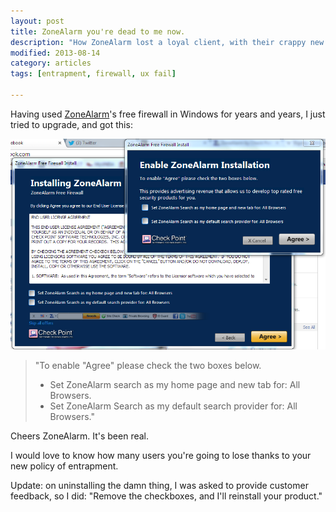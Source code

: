 ```yaml
---
layout: post
title: ZoneAlarm you're dead to me now.
description: "How ZoneAlarm lost a loyal client, with their crappy new scheme of entrapment-at-installation."
modified: 2013-08-14
category: articles
tags: [entrapment, firewall, ux fail]
 
---
```


Having used <a href="http://www.zonealarm.com/security/en-us/home.htm" target="_blank">ZoneAlarm</a>'s free firewall in Windows for years and years, I just tried to upgrade, and got this:

<img src="images/zonealarm.PNG">

>"To enable "Agree" please check the two boxes below.
><ul>
><li>Set ZoneAlarm search as my home page and new tab for: All Browsers.</li>
><li>Set ZoneAlarm Search as my default search provider for: All Browsers."</li>
></ul>

Cheers ZoneAlarm. It's been real.

I would love to know how many users you're going to lose thanks to your new policy of entrapment.

Update: on uninstalling the damn thing, I was asked to provide customer feedback, so I did: "Remove the checkboxes, and I'll reinstall your product."

